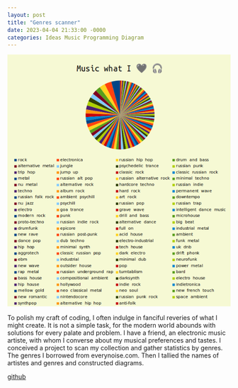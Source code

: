 ```yaml
---
layout: post
title: "Genres scanner"
date: 2023-04-04 21:33:00 -0000
categories: Ideas Music Programming Diagram
---
```


![diagram](/docs/assets/genre_image_crop.png)

To polish my craft of coding, I often indulge in fanciful reveries of what I might create. It is not a simple task, for the modern world abounds with solutions for every palate and problem. I have a friend, an electronic music artiste, with whom I converse about my musical preferences and tastes. I conceived a project to scan my collection and gather statistics by genres. The genres I borrowed from everynoise.com. Then I tallied the names of artistes and genres and constructed diagrams.

[github](https://github.com/ta0ma0/genre_scan)

